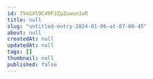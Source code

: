 ```yaml
---
id: 75m1Xl9C49PJZpZuwun3aR
title: null
slug: "untitled-entry-2024-01-06-at-07-00-45"
about: null
createdAt: null
updatedAt: null
tags: []
thumbnail: null
published: false
---
```

